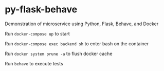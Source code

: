 # py-flask-behave
Demonstration of microservice using Python, Flask, Behave, and Docker

Run `docker-compose up` to start

Run `docker-compose exec backend sh` to enter bash on the container

Run `docker system prune -a` to flush docker cache

Run `behave` to execute tests